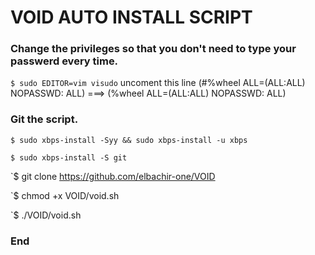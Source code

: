 # VOID AUTO INSTALL SCRIPT

### Change the privileges so that you don't need to type your passwerd every time.

`$ sudo EDITOR=vim visudo`
uncoment this line (#%wheel ALL=(ALL:ALL) NOPASSWD: ALL) ===> (%wheel ALL=(ALL:ALL) NOPASSWD: ALL)

### Git the script.
`$ sudo xbps-install -Syy && sudo xbps-install -u xbps`

`$ sudo xbps-install -S git`

`$ git clone https://github.com/elbachir-one/VOID

`$ chmod +x VOID/void.sh

`$ ./VOID/void.sh

### End
